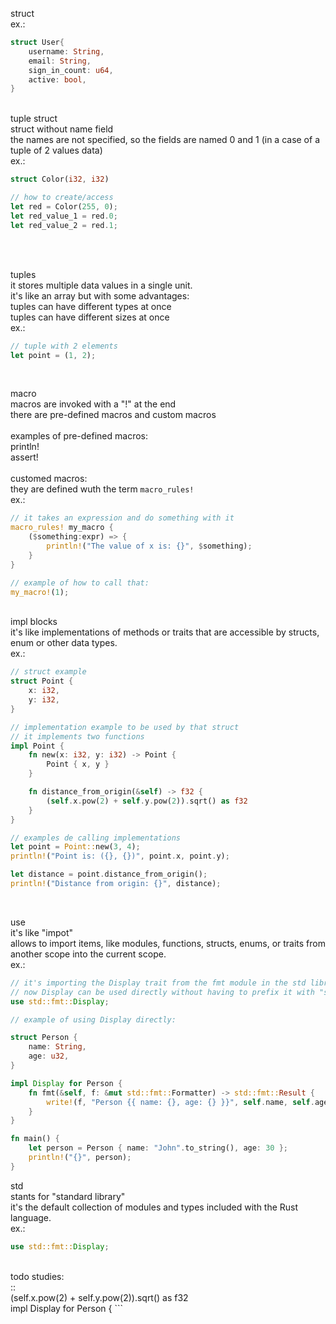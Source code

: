 struct <br>
ex.:

```rust
struct User{
    username: String,
    email: String,
    sign_in_count: u64,
    active: bool,
}
```

<br>
tuple struct <br>
struct without name field <br>
the names are not specified, so the fields are named 0 and 1 (in a case of a tuple of 2 values data) <br>
ex.:

```rust
struct Color(i32, i32)

// how to create/access
let red = Color(255, 0);
let red_value_1 = red.0;
let red_value_2 = red.1;
```

<br>
<br>

tuples <br>
it stores multiple data values in a single unit. <br>
it's like an array but with some advantages: <br>
tuples can have different types at once <br>
tuples can have different sizes at once <br>
ex.:

```rust
// tuple with 2 elements
let point = (1, 2);
```

<br>

macro <br>
macros are invoked with a "!" at the end <br>
there are pre-defined macros and custom macros <br>
<br>
examples of pre-defined macros: <br>
println! <br>
assert! <br>
<br>
customed macros: <br>
they are defined wuth the term `macro_rules!` <br>
ex.: <br>

```rust
// it takes an expression and do something with it
macro_rules! my_macro {
    ($something:expr) => {
        println!("The value of x is: {}", $something);
    }
}

// example of how to call that:
my_macro!(1);
```

<br>
impl blocks <br>
it's like implementations of methods or traits that are accessible by structs, enum or other data types. <br>
ex.:<be>

```rust
// struct example
struct Point {
    x: i32,
    y: i32,
}

// implementation example to be used by that struct
// it implements two functions
impl Point {
    fn new(x: i32, y: i32) -> Point {
        Point { x, y }
    }

    fn distance_from_origin(&self) -> f32 {
        (self.x.pow(2) + self.y.pow(2)).sqrt() as f32
    }
}

// examples de calling implementations
let point = Point::new(3, 4);
println!("Point is: ({}, {})", point.x, point.y);

let distance = point.distance_from_origin();
println!("Distance from origin: {}", distance);
```

<br>

use <br>
it's like "impot" <br>
allows to import items, like modules, functions, structs, enums, or traits from another scope into the current scope. <br>
ex.: <br>

```rust
// it's importing the Display trait from the fmt module in the std library scope
// now Display can be used directly without having to prefix it with "std::fmt::" every time
use std::fmt::Display;

// example of using Display directly:

struct Person {
    name: String,
    age: u32,
}

impl Display for Person {
    fn fmt(&self, f: &mut std::fmt::Formatter) -> std::fmt::Result {
        write!(f, "Person {{ name: {}, age: {} }}", self.name, self.age)
    }
}

fn main() {
    let person = Person { name: "John".to_string(), age: 30 };
    println!("{}", person);
}

```

std <br>
stants for "standard library" <br>
it's the default collection of modules and types included with the Rust language. <br>
ex.: <br>

```rust
use std::fmt::Display;
```

<br>
todo studies: <br>
:: <br>
(self.x.pow(2) + self.y.pow(2)).sqrt() as f32 <br>
impl Display for Person {
```
